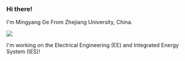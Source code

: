### Hi there!

I'm Mingyang Ge From Zhejiang University, China. 

![](https://komarev.com/ghpvc/?username=your-github-username)

I'm working on the Electrical Engineering (EE) and Integrated Energy System (IES)!

<!-- [![willianrod's wakatime stats](https://github-readme-stats.vercel.app/api/wakatime?username=willianrod)](https://github.com/anuraghazra/github-readme-stats)
[![Top Langs](https://github-readme-stats.vercel.app/api/top-langs/?username=Dirreke)](https://github.com/anuraghazra/github-readme-stats) -->
<!-- 
![Anurag's GitHub stats](https://github-readme-stats.vercel.app/api?username=Dirreke&count_private=true)
 -->
